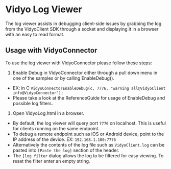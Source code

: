# Vidyo Log Viewer

The log viewer assists in debugging client-side issues by grabbing the log from the VidyoClient SDK through a socket and displaying it in a browser with an easy to read format. 

## Usage with VidyoConnector

To use the log viewer with VidyoConnector please follow these steps:

1. Enable Debug in VidyoConnector either through a pull down menu in one of the samples or by calling EnableDebug().
  - EX: in C `VidyoConnectorEnableDebug(c, 7776, "warning all@VidyoClient info@VidyoConnector");`
  - Please take a look at the ReferenceGuide for usage of EnableDebug and possible log filters.
1. Open VidyoLog.html in a browser.
  - By default, the log viewer will query port `7776` on localhost. This is useful for clients running on the same endpoint.
  - To debug a remote endpoint such as iOS or Android device, point to the IP address of the device. EX: `192.168.1.100:7776`
  - Alternatively the contents of the log file such as `VidyoClient.log` can be pasted into `[Paste the log]` section of the header.
  - The `[log filter` dialog allows the log to be filtered for easy viewing. To reset the filter enter an empty string.